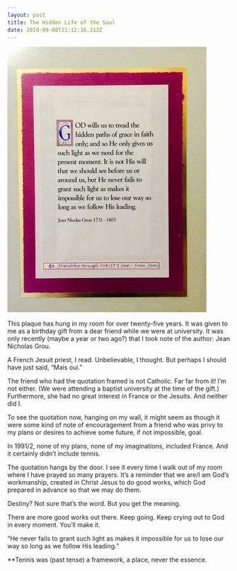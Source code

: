 ```yaml
---
layout: post
title: The Hidden Life of the Soul
date: 2019-09-08T21:12:16.212Z
---
```

![](/assets/uploads/a799a1e6-b69e-4317-b6cc-ee185ca9aedb.jpeg)

This plaque has hung in my room for over twenty-five years. It was given to me as a birthday gift from a dear friend while we were at university. It was only recently (maybe a year or two ago?) that I took note of the author: Jean Nicholas Grou.

A French Jesuit priest, I read.
Unbelievable, I thought.
But perhaps I should have just said, “Mais oui.”

The friend who had the quotation framed is not Catholic. Far far from it! I’m not either. (We were attending a baptist university at the time of the gift.) Furthermore, she had no great interest in France or the Jesuits. And neither did I.

To see the quotation now, hanging on my wall, it might seem as though it were some kind of note of encouragement from a friend who was privy to my plans or desires to achieve some future, if not impossible, goal.

In 1991/2, none of my plans, none of my imaginations, included France. And it certainly didn’t include tennis.

The quotation hangs by the door. I see it every time I walk out of my room where I have prayed so many prayers. It’s a reminder that we are/I am God’s workmanship, created in Christ Jesus to do good works, which God prepared in advance so that we may do them.

Destiny? Not sure that’s the word. But you get the meaning. 

There are more good works out there. Keep going. Keep crying out to God in every moment. You’ll make it.

“He never fails to grant such light as makes it impossible for us to lose our way so long as we follow His leading.”

\*\*Tennis was (past tense) a framework, a place, never the essence.

